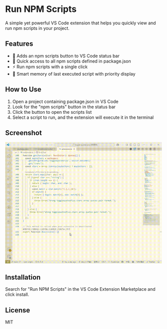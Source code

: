 # Run NPM Scripts

A simple yet powerful VS Code extension that helps you quickly view and run npm scripts in your project.

## Features

- 📌 Adds an npm scripts button to VS Code status bar
- 📜 Quick access to all npm scripts defined in package.json
- ⚡ Run npm scripts with a single click
- 🔄 Smart memory of last executed script with priority display

## How to Use

1. Open a project containing package.json in VS Code
2. Look for the "npm scripts" button in the status bar
3. Click the button to open the scripts list
4. Select a script to run, and the extension will execute it in the terminal

## Screenshot

![Extension Demo](assets/screenshot.gif)

## Installation

Search for "Run NPM Scripts" in the VS Code Extension Marketplace and click install.

## License

MIT
